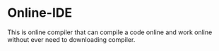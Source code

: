 # Online-IDE
This is online compiler that can compile a code online and work online without ever need to downloading compiler.
